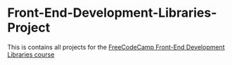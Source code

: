 # Front-End-Development-Libraries-Project
This is contains all projects for the [FreeCodeCamp Front-End Development Libraries course](https://www.freecodecamp.org/learn/front-end-development-libraries/)